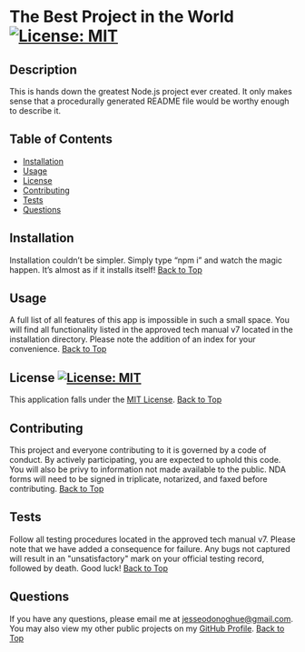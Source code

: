 # The Best Project in the World  [![License: MIT](https://img.shields.io/badge/License-MIT-yellow.svg)](https://opensource.org/licenses/MIT)


  ## Description
  This is hands down the greatest Node.js project ever created. It only makes sense that a procedurally generated README file would be worthy enough to describe it. 


  ## <a name="top"></a>Table of Contents
  * [Installation](#installation)
  * [Usage](#usage)
  * [License](#license)
  * [Contributing](#contributing)
  * [Tests](#tests)
  * [Questions](#questions)

  
  ## <a name="installation"></a>Installation
  Installation couldn’t be simpler. Simply type “npm i” and watch the magic happen. It’s almost as if it installs itself!
  [Back to Top](#top)


  ## <a name="usage"></a>Usage
  A full list of all features of this app is impossible in such a small space. You will find all functionality listed in the approved tech manual v7 located in the installation directory. Please note the addition of an index for your convenience.
  [Back to Top](#top)


  ## <a name="license"></a>License  [![License: MIT](https://img.shields.io/badge/License-MIT-yellow.svg)](https://opensource.org/licenses/MIT)
  This application falls under the [MIT License](https://opensource.org/licenses/MIT).
  [Back to Top](#top)


  ## <a name="contributing"></a>Contributing
  This project and everyone contributing to it is governed by a code of conduct. By actively participating, you are expected to uphold this code. You will also be privy to information not made available to the public. NDA forms will need to be signed in triplicate, notarized, and faxed before contributing. 
  [Back to Top](#top)


  ## <a name="tests"></a>Tests
  Follow all testing procedures located in the approved tech manual v7. Please note that we have added a consequence for failure. Any bugs not captured will result in an "unsatisfactory" mark on your official testing record, followed by death. Good luck!
  [Back to Top](#top)


  ## <a name="questions"></a>Questions
  If you have any questions, please email me at jesseodonoghue@gmail.com. You may also view my other public projects on my [GitHub Profile](https://github.com/jesseodonoghue).
  [Back to Top](#top)
